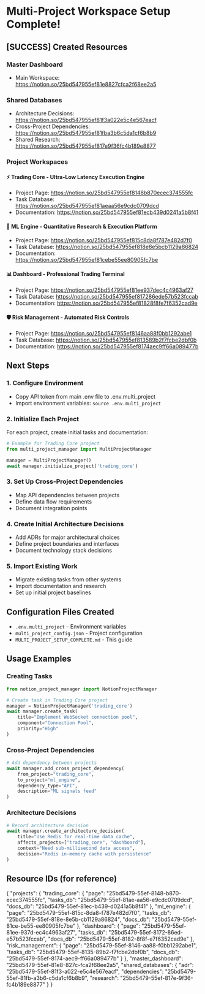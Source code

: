 # Multi-Project Workspace Setup Complete!

## [SUCCESS] Created Resources

### Master Dashboard
- Main Workspace: https://notion.so/25bd547955ef81e8827cfca2f68ee2a5

### Shared Databases
- Architecture Decisions: https://notion.so/25bd547955ef81f3a022e5c4e567eacf
- Cross-Project Dependencies: https://notion.so/25bd547955ef81fba3b6c5da1cf6b8b9
- Shared Research: https://notion.so/25bd547955ef817e9f36fc4b189e8877

### Project Workspaces

#### ⚡ Trading Core - Ultra-Low Latency Execution Engine
- Project Page: https://notion.so/25bd547955ef8148b870ecec374555fc
- Task Database: https://notion.so/25bd547955ef81aeaa56e9cdc0709dcd
- Documentation: https://notion.so/25bd547955ef81ecb439d0241a5b8f41

#### 🤖 ML Engine - Quantitative Research & Execution Platform
- Project Page: https://notion.so/25bd547955ef815c8da8f787e482d7f0
- Task Database: https://notion.so/25bd547955ef818e8e5bcb1129a86824
- Documentation: https://notion.so/25bd547955ef81cebe55ee80905fc7be

#### 📊 Dashboard - Professional Trading Terminal
- Project Page: https://notion.so/25bd547955ef81ee937dec4c4963af27
- Task Database: https://notion.so/25bd547955ef817286ede57b523fccab
- Documentation: https://notion.so/25bd547955ef81828f8fe7f6352cad9e

#### 🛡️ Risk Management - Automated Risk Controls
- Project Page: https://notion.so/25bd547955ef8146aa88f0bb1292abe1
- Task Database: https://notion.so/25bd547955ef813589b2f7fcbe2dbf0b
- Documentation: https://notion.so/25bd547955ef8174aec9ff66a089477b


## Next Steps

### 1. Configure Environment
- Copy API token from main .env file to .env.multi_project
- Import environment variables: `source .env.multi_project`

### 2. Initialize Each Project
For each project, create initial tasks and documentation:

```python
# Example for Trading Core project
from multi_project_manager import MultiProjectManager

manager = MultiProjectManager()
await manager.initialize_project('trading_core')
```

### 3. Set Up Cross-Project Dependencies
- Map API dependencies between projects
- Define data flow requirements
- Document integration points

### 4. Create Initial Architecture Decisions
- Add ADRs for major architectural choices
- Define project boundaries and interfaces
- Document technology stack decisions

### 5. Import Existing Work
- Migrate existing tasks from other systems
- Import documentation and research
- Set up initial project baselines

## Configuration Files Created

- `.env.multi_project` - Environment variables
- `multi_project_config.json` - Project configuration
- `MULTI_PROJECT_SETUP_COMPLETE.md` - This guide

## Usage Examples

### Creating Tasks
```python
from notion_project_manager import NotionProjectManager

# Create task in Trading Core project
manager = NotionProjectManager('trading_core')
await manager.create_task(
    title="Implement WebSocket connection pool",
    component="Connection Pool", 
    priority="High"
)
```

### Cross-Project Dependencies
```python
# Add dependency between projects
await manager.add_cross_project_dependency(
    from_project="trading_core",
    to_project="ml_engine", 
    dependency_type="API",
    description="ML signals feed"
)
```

### Architecture Decisions
```python
# Record architecture decision
await manager.create_architecture_decision(
    title="Use Redis for real-time data cache",
    affects_projects=["trading_core", "dashboard"],
    context="Need sub-millisecond data access",
    decision="Redis in-memory cache with persistence"
)
```

## Resource IDs (for reference)
{
  "projects": {
    "trading_core": {
      "page": "25bd5479-55ef-8148-b870-ecec374555fc",
      "tasks_db": "25bd5479-55ef-81ae-aa56-e9cdc0709dcd",
      "docs_db": "25bd5479-55ef-81ec-b439-d0241a5b8f41"
    },
    "ml_engine": {
      "page": "25bd5479-55ef-815c-8da8-f787e482d7f0",
      "tasks_db": "25bd5479-55ef-818e-8e5b-cb1129a86824",
      "docs_db": "25bd5479-55ef-81ce-be55-ee80905fc7be"
    },
    "dashboard": {
      "page": "25bd5479-55ef-81ee-937d-ec4c4963af27",
      "tasks_db": "25bd5479-55ef-8172-86ed-e57b523fccab",
      "docs_db": "25bd5479-55ef-8182-8f8f-e7f6352cad9e"
    },
    "risk_management": {
      "page": "25bd5479-55ef-8146-aa88-f0bb1292abe1",
      "tasks_db": "25bd5479-55ef-8135-89b2-f7fcbe2dbf0b",
      "docs_db": "25bd5479-55ef-8174-aec9-ff66a089477b"
    }
  },
  "master_dashboard": "25bd5479-55ef-81e8-827c-fca2f68ee2a5",
  "shared_databases": {
    "adr": "25bd5479-55ef-81f3-a022-e5c4e567eacf",
    "dependencies": "25bd5479-55ef-81fb-a3b6-c5da1cf6b8b9",
    "research": "25bd5479-55ef-817e-9f36-fc4b189e8877"
  }
}
